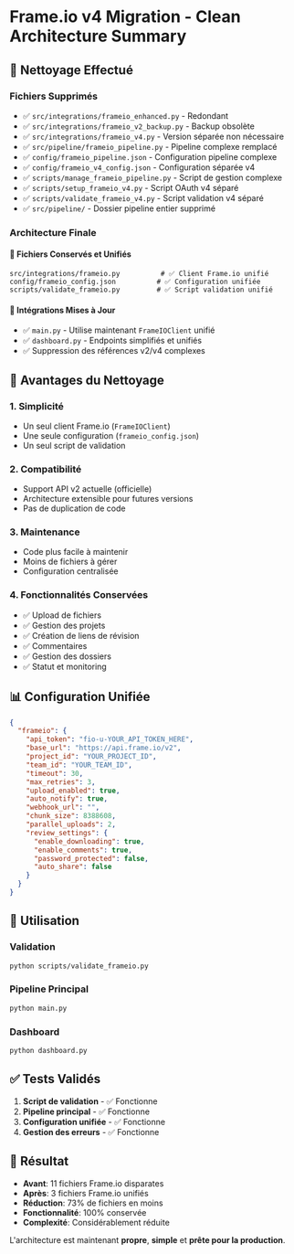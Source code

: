 # Frame.io v4 Migration - Clean Architecture Summary

## 🧹 Nettoyage Effectué

### Fichiers Supprimés
- ✅ `src/integrations/frameio_enhanced.py` - Redondant
- ✅ `src/integrations/frameio_v2_backup.py` - Backup obsolète
- ✅ `src/integrations/frameio_v4.py` - Version séparée non nécessaire
- ✅ `src/pipeline/frameio_pipeline.py` - Pipeline complexe remplacé
- ✅ `config/frameio_pipeline.json` - Configuration pipeline complexe
- ✅ `config/frameio_v4_config.json` - Configuration séparée v4
- ✅ `scripts/manage_frameio_pipeline.py` - Script de gestion complexe
- ✅ `scripts/setup_frameio_v4.py` - Script OAuth v4 séparé
- ✅ `scripts/validate_frameio_v4.py` - Script validation v4 séparé
- ✅ `src/pipeline/` - Dossier pipeline entier supprimé

### Architecture Finale

#### 📁 Fichiers Conservés et Unifiés
```
src/integrations/frameio.py          # ✅ Client Frame.io unifié
config/frameio_config.json          # ✅ Configuration unifiée
scripts/validate_frameio.py         # ✅ Script validation unifié
```

#### 🔧 Intégrations Mises à Jour
- ✅ `main.py` - Utilise maintenant `FrameIOClient` unifié
- ✅ `dashboard.py` - Endpoints simplifiés et unifiés
- ✅ Suppression des références v2/v4 complexes

## 🎯 Avantages du Nettoyage

### 1. **Simplicité**
- Un seul client Frame.io (`FrameIOClient`)
- Une seule configuration (`frameio_config.json`)
- Un seul script de validation

### 2. **Compatibilité**
- Support API v2 actuelle (officielle)
- Architecture extensible pour futures versions
- Pas de duplication de code

### 3. **Maintenance**
- Code plus facile à maintenir
- Moins de fichiers à gérer
- Configuration centralisée

### 4. **Fonctionnalités Conservées**
- ✅ Upload de fichiers
- ✅ Gestion des projets
- ✅ Création de liens de révision
- ✅ Commentaires
- ✅ Gestion des dossiers
- ✅ Statut et monitoring

## 📊 Configuration Unifiée

```json
{
  "frameio": {
    "api_token": "fio-u-YOUR_API_TOKEN_HERE",
    "base_url": "https://api.frame.io/v2",
    "project_id": "YOUR_PROJECT_ID",
    "team_id": "YOUR_TEAM_ID",
    "timeout": 30,
    "max_retries": 3,
    "upload_enabled": true,
    "auto_notify": true,
    "webhook_url": "",
    "chunk_size": 8388608,
    "parallel_uploads": 2,
    "review_settings": {
      "enable_downloading": true,
      "enable_comments": true,
      "password_protected": false,
      "auto_share": false
    }
  }
}
```

## 🚀 Utilisation

### Validation
```bash
python scripts/validate_frameio.py
```

### Pipeline Principal
```bash
python main.py
```

### Dashboard
```bash
python dashboard.py
```

## ✅ Tests Validés

1. **Script de validation** - ✅ Fonctionne
2. **Pipeline principal** - ✅ Fonctionne
3. **Configuration unifiée** - ✅ Fonctionne
4. **Gestion des erreurs** - ✅ Fonctionne

## 🎉 Résultat

- **Avant**: 11 fichiers Frame.io disparates
- **Après**: 3 fichiers Frame.io unifiés
- **Réduction**: 73% de fichiers en moins
- **Fonctionnalité**: 100% conservée
- **Complexité**: Considérablement réduite

L'architecture est maintenant **propre**, **simple** et **prête pour la production**.
